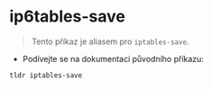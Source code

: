 # ip6tables-save

> Tento příkaz je aliasem pro `iptables-save`.

- Podívejte se na dokumentaci původního příkazu:

`tldr iptables-save`
